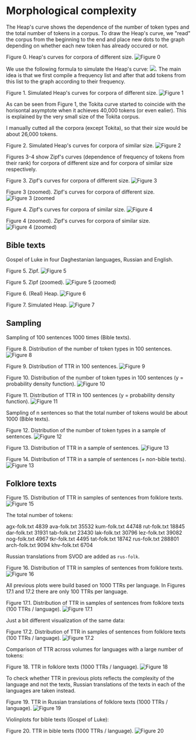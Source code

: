 # Morphological complexity

The Heap's curve shows the dependence of the number of token types and the total number of tokens in a corpus. To draw the Heap's curve, we "read" the corpus from the beginning to the end and place new dots to the graph depending on whether each new token has already occured or not.


Figure 0. Heap's curves for corpora of different size.
![Figure 0](random_texts/Figure_0.png)


We use the following formula to simulate the Heap's curve: <img src="https://render.githubusercontent.com/render/math?math=f(n) = f(n-1)%2B\sum_{i}p_i*(1-p_i)^{n-1}">. The main idea is that we first compile a frequency list and after that add tokens from this list to the graph according to their frequency.


Figure 1. Simulated Heap's curves for corpora of different size.
![Figure 1](random_texts/Figure_1.png)

As can be seen from Figure 1, the Tokita curve started to coincide with the horisontal asymptote when it achieves 40,000 tokens (or even ealier). This is explained by the very small size of the Tokita corpus.

I manually cutted all the corpora (except Tokita), so that their size would be about 26,000 tokens.

Figure 2. Simulated Heap's curves for corpora of similar size.
![Figure 2](random_texts/Figure_2.png)


Figures 3-4 show Zipf's curves (dependence of frequency of tokens from their rank) for corpora of different size and for corpora of similar size respectively.

Figure 3. Zipf's curves for corpora of different size.
![Figure 3](random_texts/Figure_3.png)

Figure 3 (zoomed). Zipf's curves for corpora of different size.
![Figure 3 (zoomed](random_texts/Figure_3_zoomed.png)

Figure 4. Zipf's curves for corpora of similar size.
![Figure 4](random_texts/Figure_4.png)

Figure 4 (zoomed). Zipf's curves for corpora of similar size.
![Figure 4 (zoomed)](random_texts/Figure_4_zoomed.png)


## Bible texts

Gospel of Luke in four Daghestanian languages, Russian and English.

Figure 5. Zipf.
![Figure 5](bible_texts/Figure_5.png)

Figure 5. Zipf (zoomed).
![Figure 5 (zoomed)](bible_texts/Figure_5_zoomed.png)

Figure 6. (Real) Heap.
![Figure 6](bible_texts/Figure_6.png)

Figure 7. Simulated Heap.
![Figure 7](bible_texts/Figure_7.png)


## Sampling

Sampling of 100 sentences 1000 times (Bible texts).

Figure 8. Distribution of the number of token types in 100 sentences.
![Figure 8](sampling/Figure_8.png)

Figure 9. Distribution of TTR in 100 sentences.
![Figure 9](sampling/Figure_9.png)

Figure 10. Distribution of the number of token types in 100 sentences (y = probability density function).
![Figure 10](sampling/Figure_10.png)

Figure 11. Distribution of TTR in 100 sentences (y = probability density function).
![Figure 11](sampling/Figure_11.png)

Sampling of n sentences so that the total number of tokens would be about 1000 (Bible texts).  

Figure 12. Distribution of the number of token types in a sample of sentences.
![Figure 12](sampling/Figure_12.png)

Figure 13. Distribution of TTR in a sample of sentences.
![Figure 13](sampling/Figure_13.png)

Figure 14. Distribution of TTR in a sample of sentences (+ non-bible texts).
![Figure 13](sampling/Figure_14.png)

## Folklore texts

Figure 15. Distribution of TTR in samples of sentences from folklore texts.
![Figure 15](sampling/Figure_15.png)

The total number of tokens:

agx-folk.txt  4839
ava-folk.txt  35532
kum-folk.txt  44748
rut-folk.txt  18845
dar-folk.txt  31931
tab-folk.txt  23430
lak-folk.txt  30796
lez-folk.txt  39082
nog-folk.txt  4967
tkr-folk.txt  4495
tat-folk.txt  18742
rus-folk.txt  288801
arch-folk.txt  9094
khv-folk.txt  6704

Russian translations from SVOD are added as `rus-folk`.

Figure 16. Distribution of TTR in samples of sentences from folklore texts.
![Figure 16](sampling/Figure_16.png)

All previous plots were build based on 1000 TTRs per language. In Figures 17.1 and 17.2 there are only 100 TTRs per language.

Figure 17.1. Distribution of TTR in samples of sentences from folklore texts (100 TTRs / language).
![Figure 17.1](sampling/Figure_17.1.png)

Just a bit different visualization of the same data:

Figure 17.2. Distribution of TTR in samples of sentences from folklore texts (100 TTRs / language).
![Figure 17.2](sampling/Figure_17.2.png)

Comparison of TTR across volumes for languages with a large number of tokens:

Figure 18. TTR in folklore texts (1000 TTRs / language).
![Figure 18](sampling/Figure_18.png)

To check whether TTR in previous plots reflects the complexity of the language and not the texts, Russian translations of the texts in each of the languages are taken instead.

Figure 19. TTR in Russian translations of folklore texts (1000 TTRs / language).
![Figure 19](sampling/Figure_19.png)

Violinplots for bible texts (Gospel of Luke):

Figure 20. TTR in bible texts (1000 TTRs / language).
![Figure 20](sampling/Figure_20.png)
